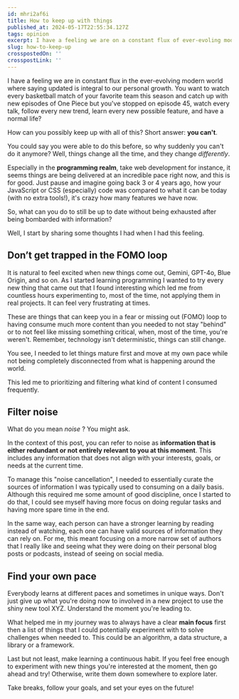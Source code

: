 ```yaml
---
id: mhri2af6i
title: How to keep up with things
published_at: 2024-05-17T22:55:34.127Z
tags: opinion
excerpt: I have a feeling we are on a constant flux of ever-evoling modern world where saying updated is integral to our personal growth...
slug: how-to-keep-up
crosspostedOn: ''
crosspostLink: ''
---
```


I have a feeling we are in constant flux in the ever-evolving modern world where saying updated is integral to our personal growth. You want to watch every basketball match of your favorite team this season and catch up with new episodes of One Piece but you've stopped on episode 45, watch every talk, follow every new trend, learn every new possible feature, and have a normal life?

How can you possibly keep up with all of this? 
Short answer: **you can't**. 

You could say you were able to do this before, so why suddenly you can't do it anymore? Well, things change all the time, and they change <i>differently</i>. 

Especially in the **programming realm**, take web development for instance, it seems things are being delivered at an incredible pace right now, and this is for good. Just pause and imagine going back 3 or 4 years ago, how your JavaScript or CSS (especially) code was compared to what it can be today (with no extra tools!), it's crazy how many features we have now.

So, what can you do to still be up to date without being exhausted after being bombarded with information? 

Well, I start by sharing some thoughts I had when I had this feeling.

## Don’t get trapped in the FOMO loop

It is natural to feel excited when new things come out, Gemini, GPT-4o, Blue Origin, and so on. As I started learning programming I wanted to try every new thing that came out that I found interesting which led me from countless hours experimenting to, most of the time, not applying them in real projects. It can feel very frustrating at times.

These are things that can keep you in a fear or missing out (FOMO) loop to having consume much more content than you needed to not stay "behind" or to not feel like missing something critical, when, most of the time, you're weren't. Remember, technology isn't deterministic, things can still change.

You see, I needed to let things mature first and move at my own pace while not being completely disconnected from what is happening around the world.

This led me to prioritizing and filtering what kind of content I consumed frequently.

## Filter noise

What do you mean _noise_ ? You might ask.

In the context of this post, you can refer to noise as **information that is either redundant or not entirely relevant to you at this moment**. This includes any information that does not align with your interests, goals, or needs at the current time.

To manage this "noise cancellation", I needed to essentially curate the sources of information I was typically used to consuming on a daily basis. Although this required me some amount of good discipline, once I started to do that, I could see myself having more focus on doing regular tasks and having more spare time in the end.

In the same way, each person can have a stronger learning by reading instead of watching, each one can have valid sources of information they can rely on. For me, this meant focusing on a more narrow set of authors that I really like and seeing what they were doing on their personal blog posts or podcasts, instead of seeing on social media.

## Find your own pace

Everybody learns at different paces and sometimes in unique ways. Don't just give up what you're doing now to involved in a new project to use the shiny new tool XYZ. Understand the moment you're leading to.

What helped me in my journey was to always have a clear **main focus** first then a list of things that I could potentially experiment with to solve challenges when needed to. This could be an algorithm, a data structure, a library or a framework.

Last but not least, make learning a continuous habit. If you feel free enough to experiment with new things you're interested at the moment, then go ahead and try! Otherwise, write them down somewhere to explore later.

Take breaks, follow your goals, and set your eyes on the future!
